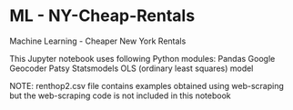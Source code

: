 # ML - NY-Cheap-Rentals
Machine Learning - Cheaper New York Rentals

This Jupyter notebook uses following Python modules:
Pandas
Google Geocoder
Patsy
Statsmodels OLS (ordinary least squares) model

NOTE: renthop2.csv file contains examples obtained using web-scraping but the web-scraping code is not included in this notebook

